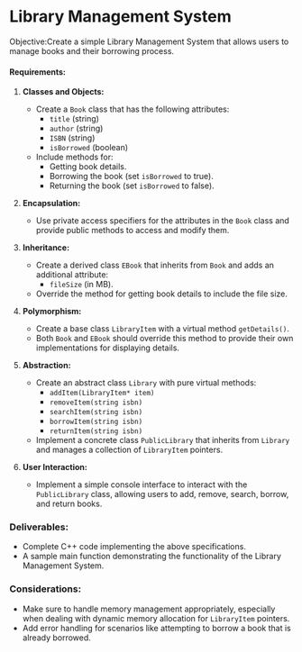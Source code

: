 # Library Management System

Objective:Create a simple Library Management System that allows users to manage books and their borrowing process.

#### Requirements:

1. **Classes and Objects:**
   - Create a `Book` class that has the following attributes:
     - `title` (string)
     - `author` (string)
     - `ISBN` (string)
     - `isBorrowed` (boolean)
   - Include methods for:
     - Getting book details.
     - Borrowing the book (set `isBorrowed` to true).
     - Returning the book (set `isBorrowed` to false).

2. **Encapsulation:**
   - Use private access specifiers for the attributes in the `Book` class and provide public methods to access and modify them.

3. **Inheritance:**
   - Create a derived class `EBook` that inherits from `Book` and adds an additional attribute:
     - `fileSize` (in MB).
   - Override the method for getting book details to include the file size.

4. **Polymorphism:**
   - Create a base class `LibraryItem` with a virtual method `getDetails()`.
   - Both `Book` and `EBook` should override this method to provide their own implementations for displaying details.

5. **Abstraction:**
   - Create an abstract class `Library` with pure virtual methods:
     - `addItem(LibraryItem* item)`
     - `removeItem(string isbn)`
     - `searchItem(string isbn)`
     - `borrowItem(string isbn)`
     - `returnItem(string isbn)`
   - Implement a concrete class `PublicLibrary` that inherits from `Library` and manages a collection of `LibraryItem` pointers.

6. **User Interaction:**
   - Implement a simple console interface to interact with the `PublicLibrary` class, allowing users to add, remove, search, borrow, and return books.

### Deliverables:
- Complete C++ code implementing the above specifications.
- A sample main function demonstrating the functionality of the Library Management System.

### Considerations:
- Make sure to handle memory management appropriately, especially when dealing with dynamic memory allocation for `LibraryItem` pointers.
- Add error handling for scenarios like attempting to borrow a book that is already borrowed.
